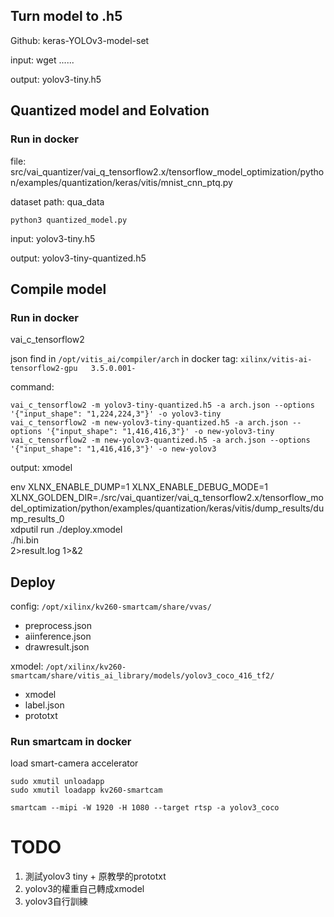 ## Turn model to .h5

Github: keras-YOLOv3-model-set

input:
wget ......

output:
yolov3-tiny.h5

## Quantized model and Eolvation

### Run in docker
file: src/vai_quantizer/vai_q_tensorflow2.x/tensorflow_model_optimization/python/examples/quantization/keras/vitis/mnist_cnn_ptq.py


dataset path: qua_data

```
python3 quantized_model.py
```

input:
yolov3-tiny.h5

output:
yolov3-tiny-quantized.h5

## Compile model

### Run in docker

vai_c_tensorflow2

json find in `/opt/vitis_ai/compiler/arch` in docker tag: `xilinx/vitis-ai-tensorflow2-gpu   3.5.0.001-`

command:
```
vai_c_tensorflow2 -m yolov3-tiny-quantized.h5 -a arch.json --options '{"input_shape": "1,224,224,3"}' -o yolov3-tiny
vai_c_tensorflow2 -m new-yolov3-tiny-quantized.h5 -a arch.json --options '{"input_shape": "1,416,416,3"}' -o new-yolov3-tiny
vai_c_tensorflow2 -m new-yolov3-quantized.h5 -a arch.json --options '{"input_shape": "1,416,416,3"}' -o new-yolov3
```

output:
xmodel


env XLNX_ENABLE_DUMP=1 XLNX_ENABLE_DEBUG_MODE=1 XLNX_GOLDEN_DIR=./src/vai_quantizer/vai_q_tensorflow2.x/tensorflow_model_optimization/python/examples/quantization/keras/vitis/dump_results/dump_results_0 \
   xdputil run ./deploy.xmodel \
   ./hi.bin \
   2>result.log 1>&2

## Deploy

config: `/opt/xilinx/kv260-smartcam/share/vvas/`

- preprocess.json
- aiinference.json
- drawresult.json


xmodel: `/opt/xilinx/kv260-smartcam/share/vitis_ai_library/models/yolov3_coco_416_tf2/`

- xmodel
- label.json
- prototxt


### Run smartcam in docker

load smart-camera accelerator

```
sudo xmutil unloadapp
sudo xmutil loadapp kv260-smartcam
```

```
smartcam --mipi -W 1920 -H 1080 --target rtsp -a yolov3_coco
```

# TODO

1. 測試yolov3 tiny + 原教學的prototxt
2. yolov3的權重自己轉成xmodel
3. yolov3自行訓練